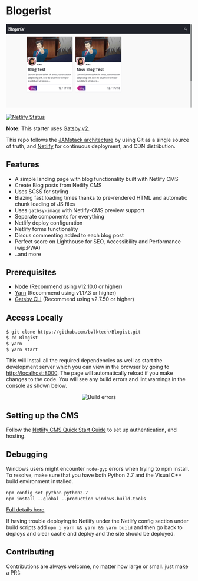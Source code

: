# Blogerist
<p align='center'>
  <img src='./static/images/README.png' alt='GatsbyFinds' />
</p>

[![Netlify Status](https://api.netlify.com/api/v1/badges/8f2e596b-767e-4a29-80bb-351e4b59c44e/deploy-status)](https://app.netlify.com/sites/blogerist/deploys)

**Note:** This starter uses [Gatsby v2](https://www.gatsbyjs.org/blog/2018-09-17-gatsby-v2/).

This repo follows the [JAMstack architecture](https://jamstack.org) by using Git as a single source of truth, and [Netlify](https://www.netlify.com) for continuous deployment, and CDN distribution.

## Features

- A simple landing page with blog functionality built with Netlify CMS
- Create Blog posts from Netlify CMS
- Uses SCSS for styling
- Blazing fast loading times thanks to pre-rendered HTML and automatic chunk loading of JS files
- Uses `gatbsy-image` with Netlify-CMS preview support
- Separate components for everything
- Netlify deploy configuration
- Netlify forms functionality
- Discus commenting added to each blog post
- Perfect score on Lighthouse for SEO, Accessibility and Performance (wip:PWA)
- ..and more

## Prerequisites

- [Node](https://nodejs.org/en/docs/) (Recommend using v12.10.0 or higher)
- [Yarn](https://yarnpkg.com/en/docs) (Recommend using v1.17.3 or higher)
- [Gatsby CLI](https://www.gatsbyjs.org/docs/) (Recommend using v2.7.50 or higher)

## Access Locally
```
$ git clone https://github.com/bvlktech/Blogist.git
$ cd Blogist
$ yarn
$ yarn start
```

This will install all the required dependencies as well as start the development server which you can view in the browser by going to [http://localhost:8000](http://localhost:8000). The page will automatically reload if you make changes to the code. You will see any build errors and lint warnings in the console as shown below.

<p align='center'>
  <img src='https://cdn.rawgit.com/marionebl/create-react-app/9f62826/screencast-error.svg' width='600' alt='Build errors'>
</p>

## Setting up the CMS
Follow the [Netlify CMS Quick Start Guide](https://www.netlifycms.org/docs/quick-start/#authentication) to set up authentication, and hosting.

## Debugging
Windows users might encounter ```node-gyp``` errors when trying to npm install.
To resolve, make sure that you have both Python 2.7 and the Visual C++ build environment installed.
```
npm config set python python2.7
npm install --global --production windows-build-tools
```

[Full details here](https://www.npmjs.com/package/node-gyp 'NPM node-gyp page')

If having trouble deploying to Netlify under the Netlify config section under build scripts add `npm i yarn && yarn && yarn build` and then go back to deploys and clear cache and deploy and the site should be deployed.

## Contributing

Contributions are always welcome, no matter how large or small. just make a PR(:
